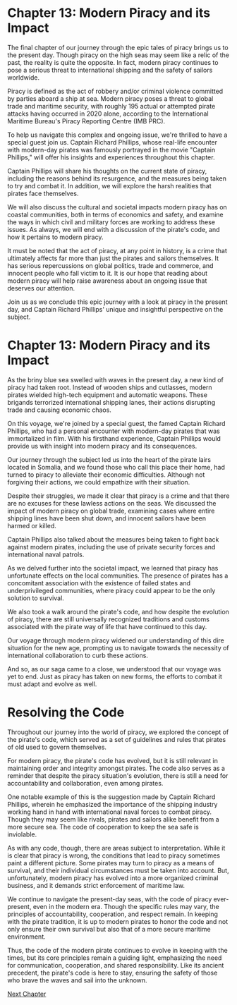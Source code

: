 # Chapter 13: Modern Piracy and its Impact

The final chapter of our journey through the epic tales of piracy brings us to the present day. Though piracy on the high seas may seem like a relic of the past, the reality is quite the opposite. In fact, modern piracy continues to pose a serious threat to international shipping and the safety of sailors worldwide.

Piracy is defined as the act of robbery and/or criminal violence committed by parties aboard a ship at sea. Modern piracy poses a threat to global trade and maritime security, with roughly 195 actual or attempted pirate attacks having occurred in 2020 alone, according to the International Maritime Bureau's Piracy Reporting Centre (IMB PRC).

To help us navigate this complex and ongoing issue, we're thrilled to have a special guest join us. Captain Richard Phillips, whose real-life encounter with modern-day pirates was famously portrayed in the movie "Captain Phillips," will offer his insights and experiences throughout this chapter.

Captain Phillips will share his thoughts on the current state of piracy, including the reasons behind its resurgence, and the measures being taken to try and combat it. In addition, we will explore the harsh realities that pirates face themselves.

We will also discuss the cultural and societal impacts modern piracy has on coastal communities, both in terms of economics and safety, and examine the ways in which civil and military forces are working to address these issues. As always, we will end with a discussion of the pirate's code, and how it pertains to modern piracy.

It must be noted that the act of piracy, at any point in history, is a crime that ultimately affects far more than just the pirates and sailors themselves. It has serious repercussions on global politics, trade and commerce, and innocent people who fall victim to it. It is our hope that reading about modern piracy will help raise awareness about an ongoing issue that deserves our attention.

Join us as we conclude this epic journey with a look at piracy in the present day, and Captain Richard Phillips' unique and insightful perspective on the subject.
# Chapter 13: Modern Piracy and its Impact

As the briny blue sea swelled with waves in the present day, a new kind of piracy had taken root. Instead of wooden ships and cutlasses, modern pirates wielded high-tech equipment and automatic weapons. These brigands terrorized international shipping lanes, their actions disrupting trade and causing economic chaos.

On this voyage, we're joined by a special guest, the famed Captain Richard Phillips, who had a personal encounter with modern-day pirates that was immortalized in film. With his firsthand experience, Captain Phillips would provide us with insight into modern piracy and its consequences.

Our journey through the subject led us into the heart of the pirate lairs located in Somalia, and we found those who call this place their home, had turned to piracy to alleviate their economic difficulties. Although not forgiving their actions, we could empathize with their situation.

Despite their struggles, we made it clear that piracy is a crime and that there are no excuses for these lawless actions on the seas. We discussed the impact of modern piracy on global trade, examining cases where entire shipping lines have been shut down, and innocent sailors have been harmed or killed.

Captain Phillips also talked about the measures being taken to fight back against modern pirates, including the use of private security forces and international naval patrols.

As we delved further into the societal impact, we learned that piracy has unfortunate effects on the local communities. The presence of pirates has a concomitant association with the existence of failed states and underprivileged communities, where piracy could appear to be the only solution to survival.

We also took a walk around the pirate's code, and how despite the evolution of piracy, there are still universally recognized traditions and customs associated with the pirate way of life that have continued to this day.

Our voyage through modern piracy widened our understanding of this dire situation for the new age, prompting us to navigate towards the necessity of international collaboration to curb these actions. 

And so, as our saga came to a close, we understood that our voyage was yet to end. Just as piracy has taken on new forms, the efforts to combat it must adapt and evolve as well.
# Resolving the Code

Throughout our journey into the world of piracy, we explored the concept of the pirate's code, which served as a set of guidelines and rules that pirates of old used to govern themselves.

For modern piracy, the pirate's code has evolved, but it is still relevant in maintaining order and integrity amongst pirates. The code also serves as a reminder that despite the piracy situation's evolution, there is still a need for accountability and collaboration, even among pirates.

One notable example of this is the suggestion made by Captain Richard Phillips, wherein he emphasized the importance of the shipping industry working hand in hand with international naval forces to combat piracy. Though they may seem like rivals, pirates and sailors alike benefit from a more secure sea. The code of cooperation to keep the sea safe is inviolable.

As with any code, though, there are areas subject to interpretation. While it is clear that piracy is wrong, the conditions that lead to piracy sometimes paint a different picture. Some pirates may turn to piracy as a means of survival, and their individual circumstances must be taken into account. But, unfortunately, modern piracy has evolved into a more organized criminal business, and it demands strict enforcement of maritime law.

We continue to navigate the present-day seas, with the code of piracy ever-present, even in the modern era. Though the specific rules may vary, the principles of accountability, cooperation, and respect remain. In keeping with the pirate tradition, it is up to modern pirates to honor the code and not only ensure their own survival but also that of a more secure maritime environment.

Thus, the code of the modern pirate continues to evolve in keeping with the times, but its core principles remain a guiding light, emphasizing the need for communication, cooperation, and shared responsibility. Like its ancient precedent, the pirate's code is here to stay, ensuring the safety of those who brave the waves and sail into the unknown.


[Next Chapter](14_Chapter14.md)